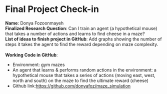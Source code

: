 # Final Project Check-in 

**Name**: Donya Fozoonmayeh <br>
**Finalized Research Question**: Can I train an agent (a hypothetical mouse) that takes a number of actions and learns to find cheese in a maze? <br>
**List of ideas to finish project in GitHub**: Add graphs showing the number of steps it takes the agent to find the reward depending on maze complexity. <br>
<br>
**Working Code in GitHub**: <br>
* Environment: gym mazes  
* An agent that learns & performs random actions in the environment: a hypothetical mouse that takes a series of actions (moving east, west, north and south) on the maze to find the ultimate reward (cheese)
* Github link:https://github.com/donyafoz/maze_simulation
